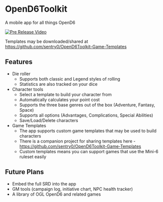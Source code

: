 # OpenD6Toolkit
A mobile app for all things OpenD6

[![Pre Release Video](https://img.youtube.com/vi/SgrHRNlDlT4/0.jpg)](https://www.youtube.com/watch?v=SgrHRNlDlT4 "OpenD6 Toolkit Release Video")

Templates may be downloaded/shared at https://github.com/sentry0/OpenD6Toolkit-Game-Templates

## Features
 - Die roller
   - Supports both classic and Legend styles of rolling
   - Statistics are also tracked on your dice
 - Character tools
   - Select a template to build your character from
   - Automatically calculates your point cost
   - Supports the three base genres out of the box (Adventure, Fantasy, Space)
   - Supports all options (Advantages, Complications, Special Abilities)
   - Save/Load/Delete characters
 - Game Templates
   - The app supports custom game templates that may be used to build characters
   - There is a companion project for sharing templates here - https://github.com/sentry0/OpenD6Toolkit-Game-Templates
   - Custom templates means you can support games that use the Mini-6 ruleset easily

## Future Plans
 - Embed the full SRD into the app
 - GM tools (campaign log, initiative chart, NPC health tracker)
 - A library of OGL OpenD6 and related games
